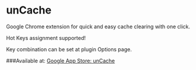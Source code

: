 unCache
=======

Google Chrome extension for quick and easy cache clearing with one click.

Hot Keys assignment supported!

Key combination can be set at plugin Options page.

###Available at:
[Google App Store: unCache](https://chrome.google.com/webstore/detail/uncache/dnbkhcclokcmfipghbkhfncimnkhbjdb)
